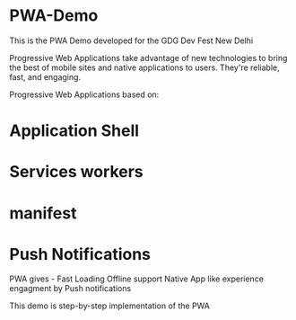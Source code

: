 # PWA-Demo
This is the PWA Demo developed for the GDG Dev Fest New Delhi

Progressive Web Applications take advantage of new technologies to bring the best of mobile sites and native applications 
to users. They're reliable, fast, and engaging.

Progressive Web Applications based on:
# Application Shell
# Services workers
# manifest
# Push Notifications

PWA gives -
Fast Loading
Offline support
Native App like experience
engagment by Push notifications

This demo is step-by-step implementation of the PWA
